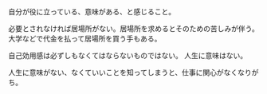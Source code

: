 自分が役に立っている、意味がある、と感じること。

必要とされなければ居場所がない。居場所を求めるとそのための苦しみが伴う。大学などで代金を払って居場所を買う手もある。

自己効用感は必ずしもなくてはならないものではない。
人生に意味はない。

人生に意味がない、なくていいことを知ってしまうと、仕事に関心がなくなりがち。
